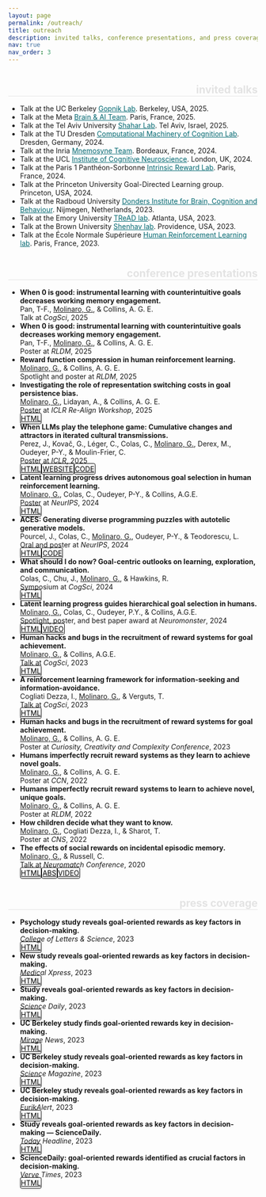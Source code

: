 ```yaml
---
layout: page
permalink: /outreach/
title: outreach
description: invited talks, conference presentations, and press coverage
nav: true
nav_order: 3
---
```

<style>
a {
	color: #006770;
}

a:hover {
	color: #006770;
	text-decoration: underline;
}

a.btn {
	color: #000000;
	border: 1px solid #000000;
	margin-left: 0;
}

a.btn:hover {
    border:1px solid #006770;
    color: #006770;
}

a.btn-sm{
    padding:.15rem .05rem;
    font-size:.875rem;
    line-height:1;
    border-radius:.2rem
}

a.z-depth-0 {
    -webkit-box-shadow:none !important;
    box-shadow:none !important
    }

a.btn:hover {
	color: #006770;
	border-color: #006770;
}

h2.category {
	color: rgba(0, 0, 0, 0.1);
	border-bottom: 1px solid rgba(0, 0, 0, 0.1);
	padding-top: 0.5rem;
	margin-top: 2rem;
	margin-bottom: 1rem;
	text-align: right;
}

h2.category a {
    color: inherit;
    text-decoration: none;
}

h2.category a:hover {
    text-decoration: none;
    color: inherit;
}
</style>

<h2 class="category"><a id="invited talks" href=".#invited talks">invited talks</a></h2>
<ul>
    <li>Talk at the UC Berkeley <a href="https://www.gopniklab.berkeley.edu/" target="_blank">Gopnik Lab</a>. Berkeley, USA, 2025.</li>
    <li>Talk at the Meta <a href="https://ai.meta.com/research/" target="_blank">Brain &#38; AI Team</a>. Paris, France, 2025.</li>
    <li>Talk at the Tel Aviv University <a href="https://www.shahar-lab.com/" target="_blank">Shahar Lab</a>. Tel Aviv, Israel, 2025.</li>
    <li>Talk at the TU Dresden <a href="https://shervinsafavi.github.io/cmclab/" target="_blank">Computational Machinery of Cognition Lab</a>. Dresden, Germany, 2024.</li>
    <li>Talk at the Inria <a href="https://team.inria.fr/mnemosyne/" target="_blank">Mnemosyne Team</a>. Bordeaux, France, 2024.</li>
    <li>Talk at the UCL <a href="https://www.ucl.ac.uk/icn/institute-cognitive-neuroscience" target="_blank">Institute of Cognitive Neuroscience</a>. London, UK, 2024.</li>
    <li>Talk at the Paris 1 Panthéon-Sorbonne <a href="https://bastienblain.weebly.com/intrinsic-reward-lab.html" target="_blank">Intrinsic Reward Lab</a>. Paris, France, 2024.</li>
    <li>Talk at the Princeton University Goal-Directed Learning group. Princeton, USA, 2024.</li>
    <li>Talk at the Radboud University <a href="https://www.ru.nl/donders/" target="_blank">Donders Institute for Brain, Cognition and Behaviour</a>. Nijmegen, Netherlands, 2023.</li>
    <li>Talk at the Emory University <a href="https://www.treadlab.org/" target="_blank">TReAD lab</a>. Atlanta, USA, 2023.</li>
    <li>Talk at the Brown University <a href="https://www.shenhavlab.org/" target="_blank">Shenhav lab</a>. Providence, USA, 2023.</li>
    <li>Talk at the École Normale Supérieure <a href="https://lnc2.dec.ens.fr/en/human-reinforcement-learning" target="_blank">Human Reinforcement Learning lab</a>. Paris, France, 2023.</li>
</ul>

<h2 class="category"><a id="conference presentations" href=".#conference presentations">conference presentations</a></h2>
<ul>
    <li><b>When 0 is good: instrumental learning with counterintuitive goals decreases working memory engagement.</b><br>Pan, T-F., <u>Molinaro, G.</u>, & Collins, A. G. E.<br>Talk at <i>CogSci</i>, 2025</li>
    <li><b>When 0 is good: instrumental learning with counterintuitive goals decreases working memory engagement.</b><br>Pan, T-F., <u>Molinaro, G.</u>, & Collins, A. G. E.<br>Poster at <i>RLDM</i>, 2025</li>
    <li><b>Reward function compression in human reinforcement learning.</b><br><u>Molinaro, G.</u>, & Collins, A. G. E.<br>Spotlight and poster at <i>RLDM</i>, 2025</li>
    <li><b>Investigating the role of representation switching costs in goal persistence bias.</b><br><u>Molinaro, G.</u>, Lidayan, A., & Collins, A. G. E.<br>Poster at <i>ICLR Re-Align Workshop</i>, 2025 <br><a class="btn btn-sm z-depth-0" role="button" href="https://openreview.net/forum?id=odTK4tps2C" target="_blank" >HTML</a></li>
    <li><b>When LLMs play the telephone game: Cumulative changes and attractors in iterated cultural transmissions.</b><br>Perez, J., Kovač, G., Léger, C., Colas, C., <u>Molinaro, G.</u>, Derex, M., Oudeyer, P-Y., & Moulin-Frier, C.<br>Poster at <i>ICLR</i>, 2025 <br><a class="btn btn-sm z-depth-0" role="button" href="https://openreview.net/forum?id=fN8yLc3eA7" target="_blank" >HTML</a><a class="btn btn-sm z-depth-0" role="button" href="https://sites.google.com/view/llms-play-telephone" target="_blank">WEBSITE</a><a class="btn btn-sm z-depth-0" role="button" href="https://github.com/flowersteam/TelephoneGameLLM" target="_blank">CODE</a></li>
    <li><b>Latent learning progress drives autonomous goal selection in human reinforcement learning.</b><br><u>Molinaro, G.</u>, Colas, C., Oudeyer, P-Y., & Collins, A.G.E.<br>Poster at <i>NeurIPS</i>, 2024 <br><a class="btn btn-sm z-depth-0" role="button" href="https://openreview.net/forum?id=GbqzN9HiUC" target="_blank">HTML</a></li>
    <li><b>ACES: Generating diverse programming puzzles with autotelic generative models.</b><br>Pourcel, J., Colas, C., <u>Molinaro, G.</u>, Oudeyer, P-Y., & Teodorescu, L.<br>Oral and poster at <i>NeurIPS</i>, 2024 <br><a class="btn btn-sm z-depth-0" role="button" href="https://openreview.net/forum?id=GbqzN9HiUC" target="_blank">HTML</a><a class="btn btn-sm z-depth-0" role="button" href="https://github.com/flowersteam/aces" target="_blank">CODE</a></li>
    <li><b>What should I do now? Goal-centric outlooks on learning, exploration, and communication.</b><br>Colas, C., Chu, J., <u>Molinaro, G.</u>, & Hawkins, R.<br>Symposium at <i>CogSci</i>, 2024 <br><a class="btn btn-sm z-depth-0" role="button" href="https://escholarship.org/uc/item/9jp371jr" target="_blank">HTML</a></li>
    <li><b>Latent learning progress guides hierarchical goal selection in humans.</b><br><u>Molinaro, G.</u>, Colas, C., Oudeyer, P.Y., & Collins, A.G.E.<br>Spotlight, poster, and best paper award at <i>Neuromonster</i>, 2024  <br><a class="btn btn-sm z-depth-0" role="button" href="https://openreview.net/forum?id=GbqzN9HiUC" target="_blank">HTML</a><a class="btn btn-sm z-depth-0" role="button" href="https://youtu.be/fkPt9a5OvTs?si=wU_G8B0UxiAcKwUS" target="_blank">VIDEO</a></li>
    <li><b>Human hacks and bugs in the recruitment of reward systems for goal achievement.</b><br><u>Molinaro, G.</u>, & Collins, A.G.E.<br>Talk at <i>CogSci</i>, 2023 <br><a class="btn btn-sm z-depth-0" role="button" href="https://escholarship.org/uc/item/3j9533hq" target="_blank">HTML</a></li>
    <li><b>A reinforcement learning framework for information-seeking and information-avoidance.</b><br>Cogliati Dezza, I., <u>Molinaro, G.</u>, & Verguts, T.<br>Talk at <i>CogSci</i>, 2023 <br><a class="btn btn-sm z-depth-0" role="button" href="https://escholarship.org/uc/item/71d9j52c" target="_blank">HTML</a></li>
    <li><b>Human hacks and bugs in the recruitment of reward systems for goal achievement.</b><br><u>Molinaro, G.</u>, & Collins, A. G. E.<br>Poster at <i>Curiosity, Creativity and Complexity Conference</i>, 2023</li>
    <li><b>Humans imperfectly recruit reward systems as they learn to achieve novel goals.</b><br><u>Molinaro, G.</u>, & Collins, A. G. E.<br>Poster at <i>CCN</i>, 2022</li>
    <li><b>Humans imperfectly recruit reward systems to learn to achieve novel, unique goals.</b><br><u>Molinaro, G.</u>, & Collins, A. G. E.<br>Poster at <i>RLDM</i>, 2022</li>
    <li><b>How children decide what they want to know.</b><br><u>Molinaro, G.</u>, Cogliati Dezza, I., & Sharot, T.<br>Poster at <i>CNS</i>, 2022</li>
    <li><b>The effects of social rewards on incidental episodic memory.</b><br><u>Molinaro, G.</u>, & Russell, C.<br>Talk at <i>Neuromatch Conference</i>, 2020 <br><a class="btn btn-sm z-depth-0" role="button" href="https://psyarxiv.com/7xrct/" target="_blank">HTML</a><a class="btn btn-sm z-depth-0" role="button" href="https://neuromatch.io/abstract/?submission_id=recet8YEcwdOjH2y3" target="_blank">ABS</a><a class="btn btn-sm z-depth-0" role="button" href="https://www.youtube.com/watch?v=pWVt1uKSZYk&t=35s&ab_channel=NeuromatchConference" target="_blank">VIDEO</a></li>
</ul>

<h2 class="category"><a id="press coverage" href=".#press coverage">press coverage</a></h2>
<ul>
    <li><b>Psychology study reveals goal-oriented rewards as key factors in decision-making.</b><br><i>College of Letters & Science</i>, 2023 <br><a class="btn btn-sm z-depth-0" role="button" href="https://ls.berkeley.edu/news/psychology-study-reveals-goal-oriented-rewards-key-factors-decision-making" target="_blank">HTML</a></li>
    <li><b>New study reveals goal-oriented rewards as key factors in decision-making.</b><br><i>Medical Xpress</i>, 2023 <br><a class="btn btn-sm z-depth-0" role="button" href="https://medicalxpress.com/news/2023-07-reveals-goal-oriented-rewards-key-factors.html" target="_blank">HTML</a></li>
    <li><b>Study reveals goal-oriented rewards as key factors in decision-making.</b><br><i>Science Daily</i>, 2023 <br><a class="btn btn-sm z-depth-0" role="button" href="https://www.sciencedaily.com/releases/2023/07/230718164229.htm" target="_blank">HTML</a></li>
    <li><b>UC Berkeley study finds goal-oriented rewards key in decision-making.</b><br><i>Mirage News</i>, 2023 <br><a class="btn btn-sm z-depth-0" role="button" href="https://www.miragenews.com/uc-berkeley-study-finds-goal-oriented-rewards-1049196/" target="_blank">HTML</a></li>
    <li><b>UC Berkeley study reveals goal-oriented rewards as key factors in decision-making.</b><br><i>Science Magazine</i>, 2023 <br><a class="btn btn-sm z-depth-0" role="button" href="https://scienmag.com/uc-berkeley-study-reveals-goal-oriented-rewards-as-key-factors-in-decision-making/" target="_blank">HTML</a></li>
    <li><b>UC Berkeley study reveals goal-oriented rewards as key factors in decision-making.</b><br><i>EurikAlert</i>, 2023 <br><a class="btn btn-sm z-depth-0" role="button" href="https://www.eurekalert.org/news-releases/995996" target="_blank">HTML</a></li>
    <li><b>Study reveals goal-oriented rewards as key factors in decision-making — ScienceDaily.</b><br><i>Today Headline</i>, 2023 <br><a class="btn btn-sm z-depth-0" role="button" href="https://todayheadline.co/study-reveals-goal-oriented-rewards-as-key-factors-in-decision-making-sciencedaily/" target="_blank">HTML</a></li>
    <li><b>ScienceDaily: goal-oriented rewards identified as crucial factors in decision-making.</b><br><i>Verve Times</i>, 2023 <br><a class="btn btn-sm z-depth-0" role="button" href="https://vervetimes.com/sciencedaily-goal-oriented-rewards-identified-as-crucial-factors-in-decision-making/" target="_blank">HTML</a></li>
</ul>


